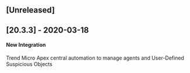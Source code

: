 ## [Unreleased]


## [20.3.3] - 2020-03-18
#### New Integration
Trend Micro Apex central automation to manage agents and User-Defined Suspicious Objects